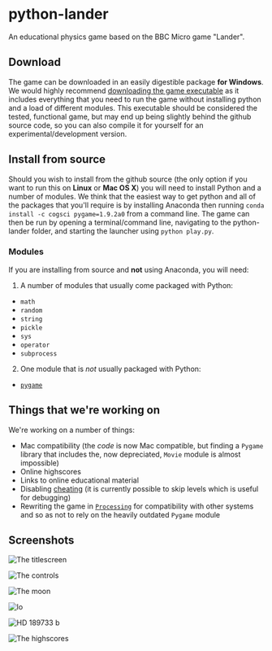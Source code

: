# python-lander
An educational physics game based on the BBC Micro game "Lander".

## Download
The game can be downloaded in an easily digestible package **for Windows**. We would highly recommend [downloading the game executable](https://mega.nz/file/0403CDQK#btz5GAAcqPAbZmvoGzTROle61vAeZJYnGkT5NoSZL50) as it includes everything that you need to run the game without installing python and a load of different modules. This executable should be considered the tested, functional game, but may end up being slightly behind the github source code, so you can also compile it for yourself for an experimental/development version.

## Install from source
Should you wish to install from the github source (the only option if you want to run this on **Linux** or **Mac OS X**) you will need to install Python and a number of modules. We think that the easiest way to get python and all of the packages that you'll require is by installing Anaconda then running `conda install -c cogsci pygame=1.9.2a0` from a command line. The game can then be run by opening a terminal/command line, navigating to the python-lander folder, and starting the launcher using `python play.py`.

### Modules
If you are installing from source and **not** using Anaconda, you will need:

1. A number of modules that usually come packaged with Python:
  * `math`
  * `random`
  * `string`
  * `pickle`
  * `sys`
  * `operator`
  * `subprocess`

2. One module that is *not* usually packaged with Python:
  * [`pygame`](http://www.pygame.org/hifi.html)

## Things that we're working on
We're working on a number of things:
* Mac compatibility (the *code* is now Mac compatible, but finding a `Pygame` library that includes the, now depreciated, `Movie` module is almost impossible)
* Online highscores
* Links to online educational material
* Disabling [cheating](https://github.com/aricooperdavis/lander/blob/master/main/level1.py#L188) (it is currently possible to skip levels which is useful for debugging)
* Rewriting the game in [`Processing`](https://processing.org/) for compatibility with other systems and so as not to rely on the heavily outdated `Pygame` module

## Screenshots
![The titlescreen](http://i.imgur.com/81xPhF4.jpg "The titlescreen")

![The controls](http://i.imgur.com/2ijzsWW.jpg "The controls")

![The moon](http://i.imgur.com/AI7M7Gv.png "The moon")

![Io](http://i.imgur.com/hFsNd8u.jpg "Io")

![HD 189733 b](http://i.imgur.com/Na7RsZr.jpg "HD 189733 b")

![The highscores](http://i.imgur.com/eOpysNq.jpg "The highscores")
